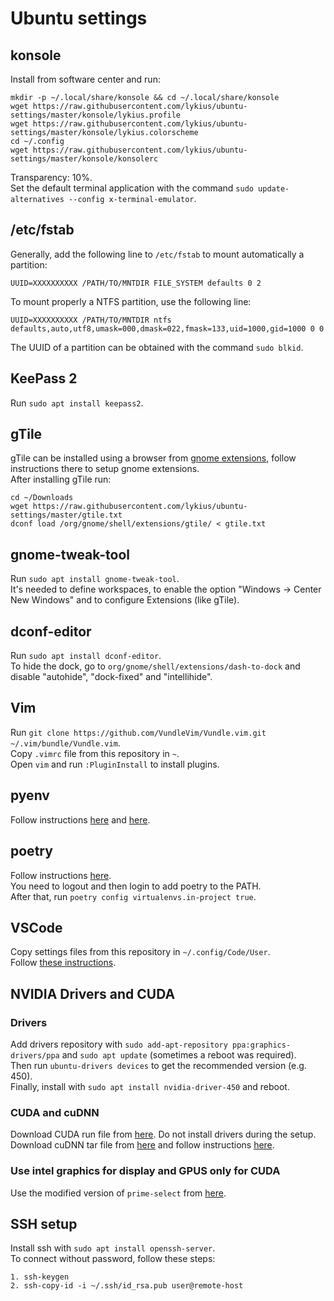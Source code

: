 # Ubuntu settings

## konsole
Install from software center and run:
```
mkdir -p ~/.local/share/konsole && cd ~/.local/share/konsole
wget https://raw.githubusercontent.com/lykius/ubuntu-settings/master/konsole/lykius.profile
wget https://raw.githubusercontent.com/lykius/ubuntu-settings/master/konsole/lykius.colorscheme
cd ~/.config
wget https://raw.githubusercontent.com/lykius/ubuntu-settings/master/konsole/konsolerc
```
Transparency: 10%.  
Set the default terminal application with the command `sudo update-alternatives --config x-terminal-emulator`.

## /etc/fstab
Generally, add the following line to `/etc/fstab` to mount automatically a partition:
```
UUID=XXXXXXXXXX /PATH/TO/MNTDIR FILE_SYSTEM defaults 0 2
```
To mount properly a NTFS partition, use the following line:
```
UUID=XXXXXXXXXX /PATH/TO/MNTDIR ntfs defaults,auto,utf8,umask=000,dmask=022,fmask=133,uid=1000,gid=1000 0 0
```
The UUID of a partition can be obtained with the command `sudo blkid`.

## KeePass 2
Run `sudo apt install keepass2`.

## gTile
gTile can be installed using a browser from [gnome extensions](https://extensions.gnome.org/), follow instructions there to setup gnome extensions.  
After installing gTile run:
```
cd ~/Downloads
wget https://raw.githubusercontent.com/lykius/ubuntu-settings/master/gtile.txt
dconf load /org/gnome/shell/extensions/gtile/ < gtile.txt
```

## gnome-tweak-tool
Run `sudo apt install gnome-tweak-tool`.  
It's needed to define workspaces, to enable the option "Windows -> Center New Windows" and to configure Extensions (like gTile).

## dconf-editor
Run `sudo apt install dconf-editor`.  
To hide the dock, go to `org/gnome/shell/extensions/dash-to-dock` and disable "autohide", "dock-fixed" and "intellihide".

## Vim
Run `git clone https://github.com/VundleVim/Vundle.vim.git ~/.vim/bundle/Vundle.vim`.  
Copy `.vimrc` file from this repository in `~`.  
Open `vim` and run `:PluginInstall` to install plugins.

## pyenv
Follow instructions [here](https://github.com/pyenv/pyenv#basic-github-checkout) and [here](https://github.com/pyenv/pyenv/wiki#suggested-build-environment).

## poetry
Follow instructions [here](https://python-poetry.org/docs/#installation).  
You need to logout and then login to add poetry to the PATH.  
After that, run `poetry config virtualenvs.in-project true`.

## VSCode
Copy settings files from this repository in `~/.config/Code/User`.  
Follow [these instructions](https://hdd512mb.wordpress.com/2019/03/06/visual-studio-code-is-unable-to-watch-for-file-changes-in-this-large-workspace-in-linux-os/).

## NVIDIA Drivers and CUDA
### Drivers
Add drivers repository with `sudo add-apt-repository ppa:graphics-drivers/ppa` and `sudo apt update` (sometimes a reboot was required).  
Then run `ubuntu-drivers devices` to get the recommended version (e.g. 450).  
Finally, install with `sudo apt install nvidia-driver-450` and reboot.
### CUDA and cuDNN
Download CUDA run file from [here](https://developer.nvidia.com/cuda-toolkit-archive). Do not install drivers during the setup.  
Download cuDNN tar file from [here](https://developer.nvidia.com/cudnn) and follow instructions [here](https://docs.nvidia.com/deeplearning/cudnn/install-guide/index.html#installlinux-tar).
### Use intel graphics for display and GPUS only for CUDA
Use the modified version of `prime-select` from [here](https://github.com/lperez31/prime-select-hybrid).

## SSH setup
Install ssh with `sudo apt install openssh-server`.  
To connect without password, follow these steps:
```
1. ssh-keygen
2. ssh-copy-id -i ~/.ssh/id_rsa.pub user@remote-host
```
